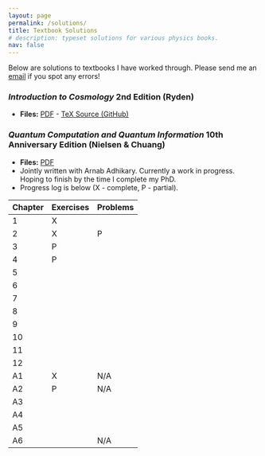 ```yaml
---
layout: page
permalink: /solutions/
title: Textbook Solutions
# description: typeset solutions for various physics books.
nav: false
---
```

Below are solutions to textbooks I have worked through. Please send me an [email](mailto:ryoweil6@student.ubc.ca) if you spot any errors!

### *Introduction to Cosmology* 2nd Edition (Ryden)
- **Files:** [PDF](/assets/pdf/projects/solutions/ryden-solutions.pdf) - [TeX Source (GitHub)](https://github.com/RioWeil/Ryden-solutions)

### *Quantum Computation and Quantum Information* 10th Anniversary Edition (Nielsen & Chuang)
- **Files:** [PDF](/assets/pdf/projects/solutions/nc-solutions.pdf)
- Jointly written with Arnab Adhikary. Currently a work in progress. Hoping to finish by the time I complete my PhD.
- Progress log is below (X - complete, P - partial).

| Chapter | Exercises | Problems |
| ------- | --------- | -------- |
| 1       | X         |          |
| 2       | X         | P        |
| 3       | P         |          |
| 4       | P         |          |
| 5       |           |          |
| 6       |           |          |
| 7       |           |          |
| 8       |           |          |
| 9       |           |          |
| 10      |           |          |
| 11      |           |          |
| 12      |           |          |
| A1      | X         | N/A      |
| A2      | P         | N/A      |
| A3      |           |          |
| A4      |           |          |
| A5      |           |          |
| A6      |           | N/A      |